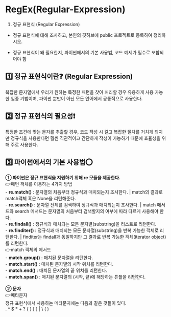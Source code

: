 # RegEx(Regular-Expression)
1. 정규 표현식 (Regular Expression)

- 정규 표현식에 대해 조사하고, 본인의 깃허브에 public 프로젝트로 등록하여 정리하시오.

- 정규 표현식이 왜 필요한지, 파이썬에서의 기본 사용법, 코드 예제가 필수로 포함되어야 함

<h2> 1️⃣ 정규 표현식이란❓ (Regular Expression) </h2>
 복잡한 문자열에서 우리가 원하는 특정한 패턴을 찾아 처리할 경우 유용하게 사용 가능한 일종 기법이며, 파이썬 뿐만이 아닌 모든 언어에서 공통적으로 사용한다.

<h2> 2️⃣ 정규 표현식의 필요성❗ </h2>
 특정한 조건에 맞는 문자를 추출할 경우, 코드 작성 시 길고 복잡한 절차를 거치게 되지만 정규식을 사용한다면 훨씬 직관적이고 간단하게 작성이 가능하기 때문에
 효율성을 위해 주로 사용한다.

<h2> 3️⃣ 파이썬에서의 기본 사용법⭕ </h2>
 <b> ① 파이썬은 정규 표현식을 지원하기 위해 re 모듈을 제공한다. </b><br>
  👉패턴 객체를 이용하는 4가지 방법<br>
   - <b>re.match()</b> : 문자열의 처음부터 정규식과 매치되는지 조사한다. | match의 결과로 match객체 혹은 None을 리턴해준다. <br>
   - <b>re.search()</b> : 문자열 전체를 검색하여 정규식과 매치되는지 조사한다. | match 메서드와 search 메서드는 문자열의 처음부터 검색할지의 여부에 따라 다르게 사용해야 한다. <br>
   - <b>re.findall()</b> : 정규식과 매치되는 모든 문자열(substring)을 리스트로 리턴한다. <br>
   - <b>re.finditer()</b> : 정규식과 매치되는 모든 문자열(substring)을 반복 가능한 객체로 리턴한다. | finditer는 findall과 동일하지만 그 결과로 반복 가능한 객체(iterator object)를 리턴한다. <br>
  👉match 객체의 메서드<br>
   - <b>match.group()</b> : 매치된 문자열을 리턴한다.<br>
   - <b>match.start()</b> : 매치된 문자열의 시작 위치를 리턴한다.<br>
   - <b>match.end()</b> : 매치된 문자열의 끝 위치를 리턴한다.<br>
   - <b>match.span()</b> : 매치된 문자열의 (시작, 끝)에 해당하는 튜플을 리턴한다.<br>
<br>
<b> ② 문자 </b><br>
 👉메타문자<br>
 정규 표현식에서 사용하는 메타문자에는 다음과 같은 것들이 있다.<br>
 . ^ $ * + ? { } [ ] | \ ( ) <br>
